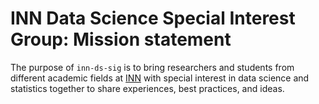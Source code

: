 # INN Data Science Special Interest Group: Mission statement

The purpose of `inn-ds-sig` is to bring researchers and students from different academic fields at [INN](https://www.inn.no/) with special interest in data science and statistics together to share experiences, best practices, and ideas. 
